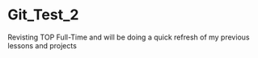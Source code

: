 # Git_Test_2
Revisting TOP Full-Time and will be doing a quick refresh of my previous lessons and projects
